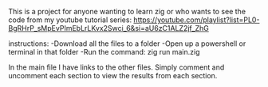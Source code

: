 This is a project for anyone wanting to learn zig or who wants to see the code from my youtube tutorial series:
https://youtube.com/playlist?list=PL0-BgRHrP_sMpEvPImEbLrLKvx2Swci_6&si=aU6zC1ALZ2jf_ZhG

instructions:
-Download all the files to a folder
-Open up a powershell or terminal in that folder
-Run the command: zig run main.zig

In the main file I have links to the other files. Simply comment and uncomment each section to view
the results from each section.
